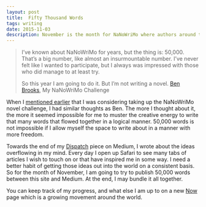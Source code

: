 ```yaml
---
layout: post
title:  Fifty Thousand Words
tags: writing
date: 2015-11-03
description: November is the month for NaNoWriMo where authors around the world publish a novel of 50,000 words. With no ideas for a novel, a different challenge has been accepted.
---
```


> I’ve known about NaNoWriMo for years, but the thing is: 50,000. That’s a big number, like almost an insurmountable number. I’ve never felt like I wanted to participate, but I always was impressed with those who did manage to at least try.
> 
> So this year I am going to do it.
> But I’m not writing a novel.
> [Ben Brooks](https://brooksreview.net/2015/11/fifty-thousand/ "My NaNoWriMo Challenge"), My NaNoWriMo Challenge

When I [mentioned earlier](http://www.foursides.ca/i-made-a-thing "I Made a Thing | Four Sides") that I was considering taking up the NaNoWriMo novel challenge, I had similar thoughts as Ben. The more I thought about it, the more it seemed impossible for me to muster the creative energy to write that many words that flowed together in a logical manner. 50,000 words is not impossible if I allow myself the space to write about in a manner with more freedom. 

Towards the end of my [Dispatch](https://medium.com/@four_sides/dispatch-fc586deb2b62 "Dispatch") piece on Medium, I wrote about the ideas overflowing in my mind. Every day I open up Safari to see many tabs of articles I wish to touch on or that have inspired me in some way. I need a better habit of getting those ideas out into the world on a consistent basis. So for the month of November, I am going to try to publish 50,000 words between this site and Medium. At the end, I may bundle it all together. 

You can keep track of my progress, and what else I am up to on a new [Now](http://www.foursides.ca/now "Now | Four Sides") page which is a growing movement around the world. 